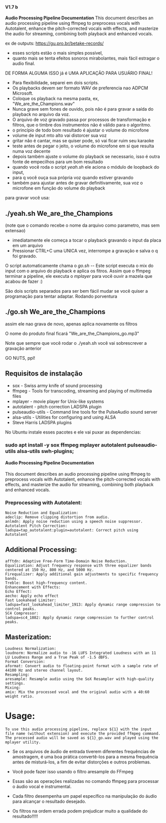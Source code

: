 #### V1.7 b
**Audio Processing Pipeline Documentation**
This document describes an audio processing pipeline using ffmpeg to preprocess vocals with Autotalent, enhance the pitch-corrected vocals with effects, and masterize the audio for streaming, combining both playback and enhanced vocals.

ex de outputs: https://gu.pro.br/betake-records/

 * esses scripts estão o mais simples possível,
 * quanto mais se tenta efeitos sonoros mirabolantes, mais fácil estragar o audio final. 

DE FORMA ALGUMA ISSO já é UMA APLICAÇÃO PARA USUÁRIO FINAL!


* Para flexibilidade, separei em dois scripts. 
* Os playbacks devem ser formato WAV de preferencia nao ADPCM Microsoft.
* Coloque os playback na mesma pasta, ex, "We_are_the_Champions.wav"
* Nunca grave sem fones de ouvido, pois não é para gravar a saída do playback no arquivo da voz.
* O arquivo de voz gravado passa por processos de transformação e filtros, que o timbre dos instrumentos não é válido para o algoritmo.
* o princípio de todo bom resultado é ajustar o volume do microfone
* volume de input mto alto vai distorcer sua voz
* gritar não é cantar, mas se quiser pode, só vai ficar ruim seu karaoke
* teste antes de pegar o  jeito, o volume do microfone em si que resulta numa voz decente
* depois também ajuste o volume do playback se necessario, isso é outra fonte de empecilhos para um bom resultado
* quando você roda o script *yeah.sh* ele aciona o módulo de loopback do input,
* para q você ouça sua própria voz quando estiver gravando
* também para ajustar antes de gravar definitivamente, sua voz o microfone em função do volume do playback

para gravar você usa: 

## ./yeah.sh  We_are_the_Champions 

(note que o comando recebe o nome da arquivo como parametro, mas sem extensao)

* imediatamente ele começa a tocar o playback gravando o input da placa em um arquivo
* Pressionar CTRL+C uma UNICA vez, interrompe a gravação e salva o q foi gravado.

O script automaticamente chama o *go.sh* -- Este script executa o mix do input com o arquivo do playback e aplica os fitros.
Assim que o ffmpeg terminar a pipeline, ele executa o *mplayer* para você ouvir a mazela que acabou de fazer :)

São dois scripts separados para ser bem fácil mudar se você quiser a programação para tentar adaptar.
Rodando porventura 

## ./go.sh  We_are_the_Champions 

assim ele nao grava de novo, apenas aplica novamente os filtros

O nome do produto final ficará  "We_are_the_Champions_go.mp3"

Note que sempre que você rodar o ./yeah.sh você vai sobrescrever a gravação anterior

GO NUTS, ppl!

## Requisitos de instalação

* sox - Swiss army knife of sound processing
* ffmpeg - Tools for transcoding, streaming and playing of multimedia files
* mplayer - movie player for Unix-like systems
* autotalent -  pitch correction LADSPA plugin
* pulseaudio-utils - Command line tools for the PulseAudio sound server
* alsa-utils - Utilities for configuring and using ALSA
* Steve Harris LADSPA plugins

No Ubuntu instale esses pacotes e ele vai puxar as dependencias: 

### sudo apt install -y sox ffmpeg mplayer autotalent pulseaudio-utils alsa-utils swh-plugins;



#### Audio Processing Pipeline Documentation

This document describes an audio processing pipeline using ffmpeg to preprocess vocals with Autotalent, enhance the pitch-corrected vocals with effects, and masterize the audio for streaming, combining both playback and enhanced vocals.

### Preprocessing with Autotalent:

```
Noise Reduction and Equalization:
adeclip: Remove clipping distortion from audio.
anlmdn: Apply noise reduction using a speech noise suppressor.
Autotalent Pitch Correction:
ladspa=tap_autotalent:plugin=autotalent: Correct pitch using Autotalent 
```

## Additional Processing:
```
afftdn: Adaptive Free-Form Time-Domain Noise Reduction.
Equalization: Adjust frequency response with three equalizer bands centered at 150 Hz, 800 Hz, and 5000 Hz.
Firequalizer: Apply additional gain adjustments to specific frequency bands.
Treble: Boost high-frequency content.
Enhancement with Effects:
Echo Effect:
aecho: Apply echo effect
Fast Lookahead Limiter:
ladspa=fast_lookahead_limiter_1913: Apply dynamic range compression to control peaks.
SC4 Compressor:
ladspa=sc4_1882: Apply dynamic range compression to further control peaks.
```

## Masterization:
```
Loudness Normalization:
loudnorm: Normalize audio to -16 LUFS Integrated Loudness with an 11 LU Loudness Range and a True Peak of -1.5 dBFS.
Format Conversion:
aformat: Convert audio to floating-point format with a sample rate of 44100 Hz and stereo channel layout.
Resampling:
aresample: Resample audio using the SoX Resampler with high-quality settings.
Mixing:
amix: Mix the processed vocal and the original audio with a 40:60 weight ratio.
```

# Usage:
```
To use this audio processing pipeline, replace ${1} with the input file name (without extension) and execute the provided ffmpeg command. The processed audio will be saved as ${1}_go.wav and played using the mplayer utility.
```

* Se os arquivos de áudio de entrada tiverem diferentes frequências de amostragem, é uma boa prática convertê-los para a mesma frequência antes de misturá-los, a fim de evitar distorções e outros problemas.
* Você pode fazer isso usando o filtro aresample do FFmpeg
 
* Essas são as operações realizadas no comando ffmpeg para processar o áudio vocal e instrumental. 
* Cada filtro desempenha um papel específico na manipulação do áudio para alcançar o resultado desejado.
* Os filtros na ordem errada podem prejudicar muito a qualidade do resultado!!!!!
